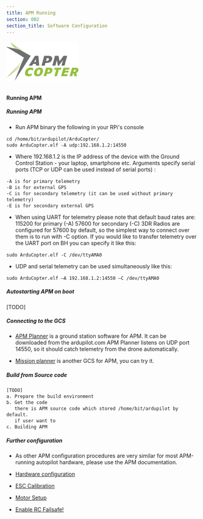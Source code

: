 ```yaml
---
title: APM Running
section: 002
section_title: Software Configuration
---
```


######  ![interface diagram](/documents/2015/12/13/common/apm_copter.png)

#### **Running APM**

##### **Running APM**
   * Run APM binary the following in your RPi's console

    cd /home/bit/ardupilot/ArduCopter/
    sudo ArduCopter.elf -A udp:192.168.1.2:14550

   * Where 192.168.1.2 is the IP address of the device with the Ground Control Station - your laptop, smartphone etc.
     Arguments specify serial ports (TCP or UDP can be used instead of serial ports) :

    -A is for primary telemetry
    -B is for external GPS
    -C is for secondary telemetry (it can be used without primary telemetry)
    -E is for secondary external GPS

   * When using UART for telemetry please note that default baud rates are: 115200 for primary (-A)
     57600 for secondary (-C) 3DR Radios are configured for 57600 by default,
     so the simplest way to connect over them is to run with -C option.
     If you would like to transfer telemetry over the UART port on BH you can specify it like this:

    sudo ArduCopter.elf -C /dev/ttyAMA0

   * UDP and serial telemetry can be used simultaneously like this:

    sudo ArduCopter.elf –A 192.168.1.2:14550 –C /dev/ttyAMA0


##### **Autostarting APM on boot**

[TODO]

##### **Connecting to the GCS**
   * [APM Planner](http://ardupilot.com/downloads/?category=35) is a ground station software for APM.
   It can be downloaded from the ardupilot.com APM Planner listens on UDP port 14550,
   so it should catch telemetry from the drone automatically.

   * [Mission planner](http://planner.ardupilot.com/wiki/common-install-mission-planner/) is another GCS for APM, you can try it.

##### **Build from Source code**

    [TODO]
    a. Prepare the build environment
    b. Get the code
       there is APM source code which stored /home/bit/ardupilot by default.
       if user want to
    c. Building APM

##### **Further configuration**

   * As other APM configuration procedures are very similar for most APM-running autopilot hardware, please use the APM documentation.

  * [Hardware configuration](http://copter.ardupilot.com/wiki/configuring-hardware/)

  * [ESC Calibration](http://copter.ardupilot.com/wiki/configuring-hardware/)

  * [Motor Setup](http://copter.ardupilot.com/wiki/configuring-hardware/)

  * [Enable RC Failsafe!](http://copter.ardupilot.com/wiki/throttle-failsafe/)
